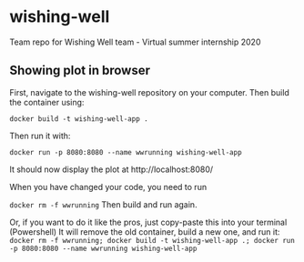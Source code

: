 # wishing-well
Team repo for Wishing Well team - Virtual summer internship 2020


## Showing plot in browser

First, navigate to the wishing-well repository on your computer.
Then build the container using:

```docker build -t wishing-well-app .```

Then run it with:

```docker run -p 8080:8080 --name wwrunning wishing-well-app```


It should now display the plot at http://localhost:8080/

When you have changed your code, you need to run

```docker rm -f wwrunning```
Then build and run again.

Or, if you want to do it like the pros, just copy-paste this into your terminal (Powershell) It will remove the old container, build a new one, and run it:
```docker rm -f wwrunning; docker build -t wishing-well-app .; docker run -p 8080:8080 --name wwrunning wishing-well-app ```

